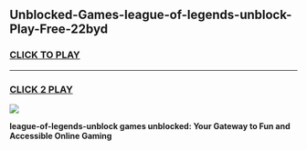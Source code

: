 
## Unblocked-Games-league-of-legends-unblock-Play-Free-22byd
<h3>
<a href="https://premium76.site?title=league-of-legends-unblock&ref=21A">CLICK TO PLAY</a></h3>
<hr>

<h3>
<a href="https://premium76.site?title=league-of-legends-unblock&ref=21A">CLICK 2 PLAY</a>
  
</h3>

<a href="https://premium76.site?title=league-of-legends-unblock&ref=21A"><img src="https://clearcache.store/games.png"></a>


**league-of-legends-unblock games unblocked: Your Gateway to Fun and Accessible Online Gaming**
